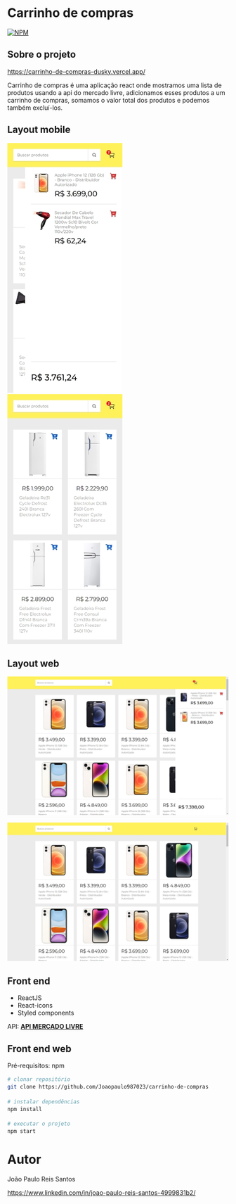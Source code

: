 # Carrinho de compras
[![NPM](https://img.shields.io/npm/l/react)](https://github.com/Joaopaulo987023/carrinho-de-compras/blob/main/LICENSE)

## Sobre o projeto
https://carrinho-de-compras-dusky.vercel.app/

Carrinho de compras é uma aplicação react onde mostramos uma lista de produtos usando a api do mercado livre, adicionamos esses produtos a um carrinho de compras, somamos o valor total dos produtos e podemos também 
excluí-los.  
## Layout mobile

  ![Mobile 1](https://github.com/Joaopaulo987023/assets/blob/main/iPhone%2012%20Pro-1704330091670.jpeg) ![Mobile 2](https://github.com/Joaopaulo987023/assets/blob/main/iPhone%2012%20Pro-1704330204424.jpeg)
  
## Layout web

![Web 1](https://github.com/Joaopaulo987023/assets/blob/main/MacBook%20Pro-1704330266233.jpeg)

![Web 1](https://github.com/Joaopaulo987023/assets/blob/main/MacBook%20Pro-1704330255472.jpeg)
## Front end
- ReactJS
- React-icons
- Styled components

API: **[API MERCADO LIVRE](https://api.mercadolibre.com/sites/MLB/search?)**


## Front end web
Pré-requisitos: npm 

```bash
# clonar repositório
git clone https://github.com/Joaopaulo987023/carrinho-de-compras

# instalar dependências
npm install

# executar o projeto
npm start
```

# Autor

João Paulo Reis Santos

https://www.linkedin.com/in/joao-paulo-reis-santos-4999831b2/
